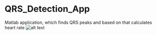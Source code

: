# QRS_Detection_App
Matlab application, which finds QRS peaks and based on that calculates heart rate
![alt text](https://github.com/PiotrWesoly/QRS_Detection_App/blob/main/image.jpg?raw=true)
